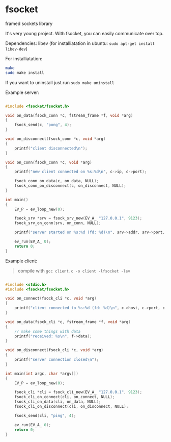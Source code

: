 fsocket
=======

framed sockets library

It's very young project. With fsocket, you can easily communicate over tcp.

Dependencies:
libev (for installiatation in ubuntu: `sudo apt-get install libev-dev`)

For installiatation:
```sh
make
sudo make install
```

If you want to uninstall just run `sudo make uninstall`

Example server:
```c

#include <fsocket/fsocket.h>

void on_data(fsock_conn *c, fstream_frame *f, void *arg)
{
    fsock_send(c, "pong", 4);
}

void on_disconnect(fsock_conn *c, void *arg)
{
    printf("client disconnected\n");
}

void on_conn(fsock_conn *c, void *arg)
{
    printf("new client connected on %s:%d\n", c->ip, c->port);

    fsock_conn_on_data(c, on_data, NULL);
    fsock_conn_on_disconnect(c, on_disconnect, NULL);
}

int main()
{
    EV_P = ev_loop_new(0);

    fsock_srv *srv = fsock_srv_new(EV_A_ "127.0.0.1", 9123);
    fsock_srv_on_conn(srv, on_conn, NULL);

    printf("server started on %s:%d (fd: %d)\n", srv->addr, srv->port, srv->fd);

    ev_run(EV_A_ 0);
    return 0;
}

```

Example client:
> compile with `gcc client.c -o client -lfsocket -lev`

```c

#include <stdio.h>
#include <fsocket/fsocket.h>

void on_connect(fsock_cli *c, void *arg)
{
    printf("client connected to %s:%d (fd: %d)\n", c->host, c->port, c->fd);
}

void on_data(fsock_cli *c, fstream_frame *f, void *arg)
{
    // make some things with data
    printf("received: %s\n", f->data);
}

void on_disconnect(fsock_cli *c, void *arg)
{
    printf("server connection closed\n");
}

int main(int argc, char *argv[])
{
    EV_P = ev_loop_new(0);

    fsock_cli *cli = fsock_cli_new(EV_A_ "127.0.0.1", 9123);
    fsock_cli_on_connect(cli, on_connect, NULL);
    fsock_cli_on_data(cli, on_data, NULL);
    fsock_cli_on_disconnect(cli, on_disconnect, NULL);

    fsock_send(cli, "ping", 4);

    ev_run(EV_A_ 0);
    return 0;
}

```